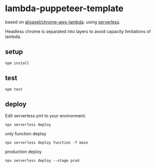 # lambda-puppeteer-template
based on [alixaxel/chrome-aws-lambda](https://github.com/alixaxel/chrome-aws-lambda).
using [serverless](https://serverless.com/).

Headless chrome is separated into layers to avoid capacity limitations of lambda.

## setup

```
npm install
```

## test

```
npm test
```


## deploy
Edit serverless.yml to your environment.

```
npx serverless deploy
```

only function deploy
```
npx serverless deploy function -f main
```

production deploy
```
npx serverless deploy --stage prod
```
